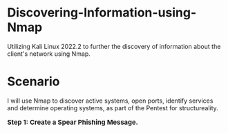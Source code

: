 # Discovering-Information-using-Nmap
Utilizing Kali Linux 2022.2 to further the discovery of information about the client's network using Nmap.
<h1>Scenario</h1>
I will use Nmap to discover active systems, open ports, identify services and determine operating systems, as part of the Pentest for structureality.

**<p style="font-size: 15px;">Step 1: Create a Spear Phishing Message.</p>**
